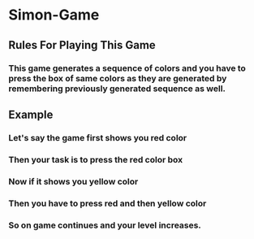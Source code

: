 # Simon-Game
## Rules For Playing This Game
### This game generates a sequence of colors and you have to press the box of same colors as they are generated by remembering previously generated sequence as well.
## Example
### Let's say the game first shows you red color
### Then your task is to press the red color box
### Now if it shows you yellow color
### Then you have to press red and then yellow color
### So on game continues and your level increases.
